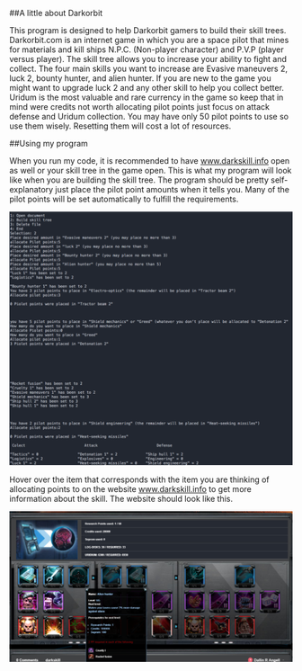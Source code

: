 ##A little about Darkorbit

This program is designed to help Darkorbit gamers to build their skill trees. Darkorbit.com is an internet game in which you are a space pilot that mines for materials and kill ships N.P.C. (Non-player character) and P.V.P (player versus player). The skill tree allows you to increase your ability to fight and collect. The four main skills you want to increase are Evasive maneuvers 2, luck 2, bounty hunter, and alien hunter. If you are new to the game you might want to upgrade luck 2 and any other skill to help you collect better. Uridum is the most valuable and rare currency in the game so keep that in mind were credits not worth allocating pilot points just focus on attack defense and Uridum collection. You may have only 50 pilot points to use so use them wisely. Resetting them will cost a lot of resources.

##Using my program

When you run my code, it is recommended to have www.darkskill.info open as well or your skill tree in the game open. This is what my program will look like when you are building the skill tree. The program should be pretty self-explanatory just place the pilot point amounts when it tells you. Many of the pilot points will be set automatically to fulfill the requirements.


![](images/code.png)

Hover over the item that corresponds with the item you are thinking of allocating points to on the website www.darkskill.info to get more information about the skill. The website should look like this.

![](images/darkskill.png)
